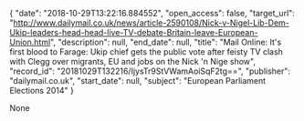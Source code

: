 {
  "date": "2018-10-29T13:22:16.884552", 
  "open_access": false, 
  "target_url": "http://www.dailymail.co.uk/news/article-2590108/Nick-v-Nigel-Lib-Dem-Ukip-leaders-head-head-live-TV-debate-Britain-leave-European-Union.html", 
  "description": null, 
  "end_date": null, 
  "title": "Mail Online: It's first blood to Farage: Ukip chief gets the public vote after feisty TV clash with Clegg over migrants, EU and jobs on the Nick 'n Nige show", 
  "record_id": "20181029T132216/IjysTr9StVWamAoiSqF2tg==", 
  "publisher": "dailymail.co.uk", 
  "start_date": null, 
  "subject": "European Parliament Elections 2014"
}

None